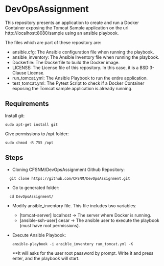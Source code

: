 # DevOpsAssignment

This repository presents an application to create and run a Docker Container exposing the Tomcat Sample application on the url http://localhost:8080/sample using an ansible playbook.

The files which are part of these repository are:

- ansible.cfg: The Ansible configuration file when running the playbook.
- ansible_inventory: The Ansible Inventory file when running the playbook.
- Dockerfile: The Dockerfile to build the Docker image.
- LICENSE: The License file of this repository. In this case, it is a BSD 3-Clause License.
- run_tomcat.yml: The Ansible Playbook to run the entire application.
- test_tomcat.yml: The Pytest Script to check if a Docker Container exposing the Tomcat sample application is already running.


## Requirements

Install git:
```
sudo apt-get install git
```

Give permissions to /opt folder:
```
sudo chmod -R 755 /opt
```

## Steps

- Cloning CFSNM/DevOpsAssignment Github Repository:
  
```
  git clone https://github.com/CFSNM/DevOpsAssignment.git
```

- Go to generated folder:
```
  cd DevOpsAssignment/
```

- Modify ansible_inventory file. This file includes two variables:
    - [tomcat-server] localhost -> The server where Docker is running.
    - [ansible-ssh-user] cesar -> The ansible user to execute the playbook (must have root permissions).


- Execute Ansible Playbook:
    ```
  ansible-playbook -i ansible_inventory run_tomcat.yml -K
  ```
  **It will asks for the user root password by prompt. Write it and press enter, and the playbook will start.


